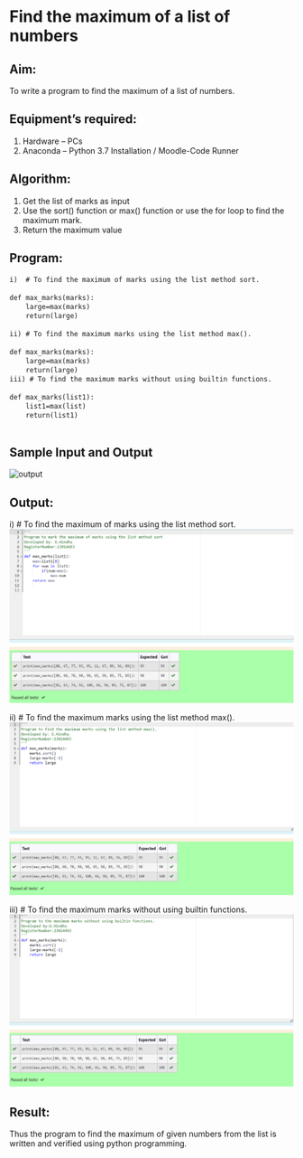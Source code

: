 # Find the maximum of a list of numbers
## Aim:
To write a program to find the maximum of a list of numbers.
## Equipment’s required:
1.	Hardware – PCs
2.	Anaconda – Python 3.7 Installation / Moodle-Code Runner
## Algorithm:
1.	Get the list of marks as input
2.	Use the sort() function or max() function or use the for loop to find the maximum mark.
3.	Return the maximum value
## Program:
```
i)	# To find the maximum of marks using the list method sort.

def max_marks(marks):
    large=max(marks)
    return(large)

ii)	# To find the maximum marks using the list method max().

def max_marks(marks):
    large=max(marks)
    return(large)
iii) # To find the maximum marks without using builtin functions.

def max_marks(list1):
    list1=max(list)
    return(list1)


```




















## Sample Input and Output
![output](./img/max_marks1.jpg) 

## Output:
i)	# To find the maximum of marks using the list method sort.
![output](./maximum1.png)

ii)	# To find the maximum marks using the list method max().
![output](./maximum2.png)

iii) # To find the maximum marks without using builtin functions.
![output](./maximum3.png)








## Result:

Thus the program to find the maximum of given numbers from the list is written and verified using python programming.
